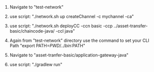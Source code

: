 1. Navigate to "test-network"

2. use script: "./network.sh up createChannel -c mychannel -ca"

3. use script: "./network.sh deployCC -ccn basic -ccp ../asset-transfer-basic/chaincode-java/ -ccl java"

4. Again from "test-network" directory use the command to set your CLI Path "export PATH=${PWD}/../bin:$PATH"

4. Navigate to "asset-tranfer-basic/application-gateway-java"

5. use script: "./gradlew run"

